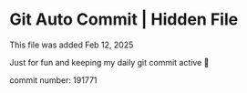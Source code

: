 # Git Auto Commit | Hidden File

This file was added Feb 12, 2025

Just for fun and keeping my daily git commit active 🤪

commit number: 191771
